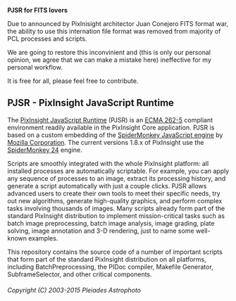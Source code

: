 <b>PJSR for FITS lovers</b>

Due to announced by PixInisight architector Juan Conejero FITS format war, the ability to use this internation file format was removed from majority of PCL processes and scripts.

We are going to restore this inconvinient and (this is only our personal opinion, we agree that we can make a mistake here) ineffective for my personal workflow.

It is free for all, please feel free to contribute.


PJSR - PixInsight JavaScript Runtime
------------------------------------

The [PixInsight JavaScript Runtime](http://pixinsight.com/developer/pjsr/) (PJSR) is an [ECMA 262-5](http://www.ecma-international.org/ecma-262/5.1/) compliant environment readily available in the PixInsight Core application. PJSR is based on a custom embedding of the [SpiderMonkey JavaScript engine](https://developer.mozilla.org/en-US/docs/Mozilla/Projects/SpiderMonkey) by [Mozilla Corporation](https://www.mozilla.org/en-US/). The current versions 1.8.x of PixInsight use the [SpiderMonkey 24](https://developer.mozilla.org/en-US/docs/Mozilla/Projects/SpiderMonkey/24) engine.

Scripts are smoothly integrated with the whole PixInsight platform: all installed processes are automatically scriptable. For example, you can apply any sequence of processes to an image, extract its processing history, and generate a script automatically with just a couple clicks. PJSR allows advanced users to create their own tools to meet their specific needs, try out new algorithms, generate high-quality graphics, and perform complex tasks involving thousands of images. Many scripts already form part of the standard PixInsight distribution to implement mission-critical tasks such as batch image preprocessing, batch image analysis, image grading, plate solving, image annotation and 3-D rendering, just to name some well-known examples.

This repository contains the source code of a number of important scripts that form part of the standard PixInsight distribution on all platforms, including BatchPreprocessing, the PIDoc compiler, Makefile Generator, SubframeSelector, and other critical components.

###### Copyright (C) 2003-2015 Pleiades Astrophoto
